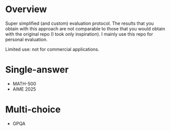# Overview

Super simplified (and custom) evaluation protocol. The results that you obtain with this approach are not comparable to those that you would obtain with the original repo (I took only inspiration). I mainly use this repo for personal evaluation.


Limited use: not for commercial applications.


# Single-answer

- MATH-500
- AIME 2025

# Multi-choice

- GPQA
